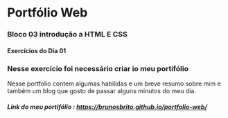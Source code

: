# Portfólio Web
### Bloco 03 introdução a HTML E CSS
#### Exercícios do Dia 01

### Nesse exercício foi necessário criar io meu portifólio
	
Nesse portfolio contem algumas habilidas e um breve resumo sobre mim e também um blog que gosto de passar alguns minutos do meu dia.
##### Link do meu portifólio : https://brunosbrito.github.io/portfolio-web/
